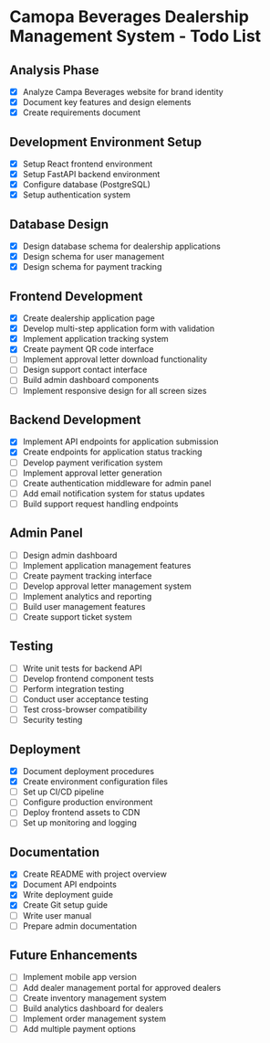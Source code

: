 # Camopa Beverages Dealership Management System - Todo List

## Analysis Phase
- [x] Analyze Campa Beverages website for brand identity
- [x] Document key features and design elements
- [x] Create requirements document

## Development Environment Setup
- [x] Setup React frontend environment
- [x] Setup FastAPI backend environment
- [x] Configure database (PostgreSQL)
- [x] Setup authentication system

## Database Design
- [x] Design database schema for dealership applications
- [x] Design schema for user management
- [x] Design schema for payment tracking

## Frontend Development
- [x] Create dealership application page
- [x] Develop multi-step application form with validation
- [x] Implement application tracking system
- [x] Create payment QR code interface
- [ ] Implement approval letter download functionality
- [ ] Design support contact interface
- [ ] Build admin dashboard components
- [ ] Implement responsive design for all screen sizes

## Backend Development
- [x] Implement API endpoints for application submission
- [x] Create endpoints for application status tracking
- [ ] Develop payment verification system
- [ ] Implement approval letter generation
- [ ] Create authentication middleware for admin panel
- [ ] Add email notification system for status updates
- [ ] Build support request handling endpoints

## Admin Panel
- [ ] Design admin dashboard
- [ ] Implement application management features
- [ ] Create payment tracking interface
- [ ] Develop approval letter management system
- [ ] Implement analytics and reporting
- [ ] Build user management features
- [ ] Create support ticket system

## Testing
- [ ] Write unit tests for backend API
- [ ] Develop frontend component tests
- [ ] Perform integration testing
- [ ] Conduct user acceptance testing
- [ ] Test cross-browser compatibility
- [ ] Security testing

## Deployment
- [x] Document deployment procedures
- [x] Create environment configuration files
- [ ] Set up CI/CD pipeline
- [ ] Configure production environment
- [ ] Deploy frontend assets to CDN
- [ ] Set up monitoring and logging

## Documentation
- [x] Create README with project overview
- [x] Document API endpoints
- [x] Write deployment guide
- [x] Create Git setup guide
- [ ] Write user manual
- [ ] Prepare admin documentation

## Future Enhancements
- [ ] Implement mobile app version
- [ ] Add dealer management portal for approved dealers
- [ ] Create inventory management system
- [ ] Build analytics dashboard for dealers
- [ ] Implement order management system
- [ ] Add multiple payment options

